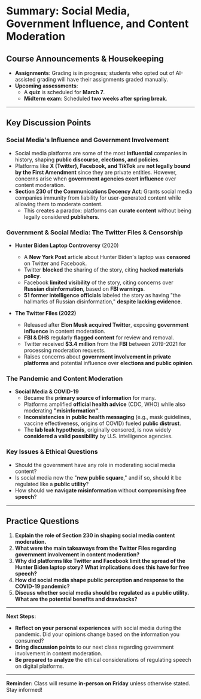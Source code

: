 # **Summary: Social Media, Government Influence, and Content Moderation**

## **Course Announcements & Housekeeping**
- **Assignments**: Grading is in progress; students who opted out of AI-assisted grading will have their assignments graded manually.
- **Upcoming assessments**:
    - A **quiz** is scheduled for **March 7**.
    - **Midterm exam**: Scheduled **two weeks after spring break**.

---

## **Key Discussion Points**
### **Social Media's Influence and Government Involvement**
- Social media platforms are some of the most **influential** companies in history, shaping **public discourse, elections, and policies**.
- Platforms like **X (Twitter), Facebook, and TikTok** are **not legally bound by the First Amendment** since they are private entities. However, concerns arise when **government agencies exert influence** over content moderation.
- **Section 230 of the Communications Decency Act**: Grants social media companies immunity from liability for user-generated content while allowing them to moderate content.
    - This creates a paradox: platforms can **curate content** without being legally considered **publishers**.

### **Government & Social Media: The Twitter Files & Censorship**
- **Hunter Biden Laptop Controversy** (2020)
    - A **New York Post** article about Hunter Biden's laptop was **censored** on Twitter and Facebook.
    - Twitter **blocked** the sharing of the story, citing **hacked materials policy**.
    - Facebook **limited visibility** of the story, citing concerns over **Russian disinformation**, based on **FBI warnings**.
    - **51 former intelligence officials** labeled the story as having "the hallmarks of Russian disinformation," **despite lacking evidence**.

- **The Twitter Files (2022)**
    - Released after **Elon Musk acquired Twitter**, exposing **government influence** in content moderation.
    - **FBI & DHS** regularly **flagged content** for review and removal.
    - Twitter received **$3.4 million** from the **FBI** between 2019-2021 for processing moderation requests.
    - Raises concerns about **government involvement in private platforms** and potential influence over **elections and public opinion**.

### **The Pandemic and Content Moderation**
- **Social Media & COVID-19**
    - Became the **primary source of information** for many.
    - Platforms amplified **official health advice** (CDC, WHO) while also moderating **"misinformation"**.
    - **Inconsistencies in public health messaging** (e.g., mask guidelines, vaccine effectiveness, origins of COVID) fueled **public distrust**.
    - The **lab leak hypothesis**, originally censored, is now widely **considered a valid possibility** by U.S. intelligence agencies.

### **Key Issues & Ethical Questions**
- Should the government have any role in moderating social media content?
- Is social media now the "**new public square**," and if so, should it be regulated like a **public utility**?
- How should we **navigate misinformation** without **compromising free speech**?

---

## **Practice Questions**
1. **Explain the role of Section 230 in shaping social media content moderation.**
2. **What were the main takeaways from the Twitter Files regarding government involvement in content moderation?**
3. **Why did platforms like Twitter and Facebook limit the spread of the Hunter Biden laptop story? What implications does this have for free speech?**
4. **How did social media shape public perception and response to the COVID-19 pandemic?**
5. **Discuss whether social media should be regulated as a public utility. What are the potential benefits and drawbacks?**

---

**Next Steps:**
- **Reflect on your personal experiences** with social media during the pandemic. Did your opinions change based on the information you consumed?
- **Bring discussion points** to our next class regarding government involvement in content moderation.
- **Be prepared to analyze** the ethical considerations of regulating speech on digital platforms.

---  
**Reminder:** Class will resume **in-person on Friday** unless otherwise stated. Stay informed!

